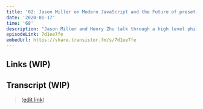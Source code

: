 ```yaml
---
title: '02: Jason Miller on Modern JavaScript and the Future of preset-env'
date: '2020-01-17'
time: '68'
description: "Jason Miller and Henry Zhu talk through a high level philosophy of transpilers, Babel's core mental model as the democratization of programming language design, and all nuances of the relationship between developers, TC39, browsers, tools. Let's look at the future of Babel.. through the future of preset-env with the newly released babel-preset-modules started by Jason"
episodeLink: 7d1ee7fe
embedUrl: https://share.transistor.fm/s/7d1ee7fe
---
```


## Links (WIP)

## Transcript (WIP)

> ([edit link](https://github.com/hzoo/podcast.babeljs.io/edit/master/src/pages/preset-env.md))
